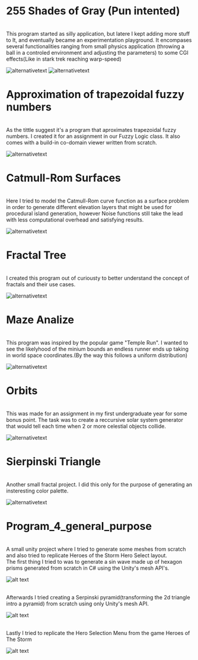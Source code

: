 # 255 Shades of Gray (Pun intented)
 <br/>
 This program started as silly application, but latere I kept adding more stuff to It, and eventually became an experimentation playground. It encompases several functionalities ranging from small physics application (throwing a ball in a controled environment and adjusting the parameters) to some CGI effects(Like in stark trek reaching warp-speed)
 
 ![alternativetext](https://i.imgur.com/Eo64ama.png)
 ![alternativetext](https://i.imgur.com/ipaLUBW.png)
 <br/>
 
 # Approximation of trapezoidal fuzzy numbers
 <br/>
 As the tittle suggest it's a program that aproximates trapezoidal fuzzy numbers. I created it for an assignment in our Fuzzy Logic class.
 It also comes with a build-in co-domain viewer written from scratch.
 
 ![alternativetext](https://i.imgur.com/einuNTP.png)
 <br/>
 
 # Catmull-Rom Surfaces 
 <br/>
  Here I tried to model the Catmull-Rom curve function as a surface problem in order to generate different elevation layers that might be used for procedural island generation, however Noise functions still take the lead with less computational overhead and satisfying results.
  
 ![alternativetext](https://i.imgur.com/tk0H7Om.png) 
 <br/>
 
 # Fractal Tree
 <br/>
 I created this program out of curiousty to better understand the concept of fractals and their use cases.
 
 ![alternativetext](https://i.imgur.com/djQWGm4.png)
 <br/>
 
 # Maze Analize
 <br/>
 This program was inspired by the popular game "Temple Run". I wanted to see the likelyhood of the minium bounds an endless runner ends up taking in world space coordinates.(By the way this follows a uniform distribution)
 
 ![alternativetext](https://i.imgur.com/lnnjL8l.png)
 <br/>
 
 # Orbits
 <br/>
 This was made for an assignment in my first undergraduate year for some bonus point. The task was to create a reccursive solar system generator that would tell each time when 2 or more celestial objects collide.
 
 ![alternativetext](https://i.imgur.com/Tg3byGL.png)
 <br/>
 
 # Sierpinski Triangle
 <br/>
 Another small fractal project. I did this only for the purpose of generating an insteresting color palette.
 
 ![alternativetext](https://i.imgur.com/NzAzQpS.png)
 <br/>
 
 # Program_4_general_purpose
 <br/>
 A small unity project where I tried to generate some meshes from scratch and also tried to replicate Heroes of the Storm Hero Select layout.
 <br/>
 The first thing I tried to was to generate a sin wave made up of hexagon prisms generated from scratch in C# using the Unity's mesh API's.
 
![alt text](https://media.giphy.com/media/YOMASuWbP7ewIvdgxG/giphy.gif)
 
 <br/>
 Afterwards I tried creating a Serpinski pyramid(transforming the 2d triangle intro a pyramid) from scratch using only Unity's mesh API.
 
![alt text](https://media.giphy.com/media/eg4IyE6lUOSGbvqNQU/giphy.gif)
  
 <br/>
 Lastly I tried to replicate the Hero Selection Menu from the game Heroes of The Storm
 
 ![alt text](https://i.imgur.com/QrWwRyc.png)
